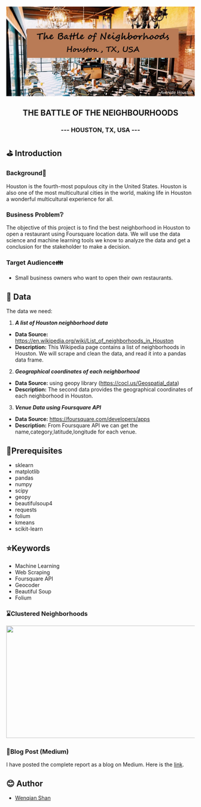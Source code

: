 
![node](images/Avenida_Houston.jpg)
## <center> **THE BATTLE OF THE NEIGHBOURHOODS** </center>
### <center> --- HOUSTON, TX, USA --- </center>

## **⛳ Introduction**
### **Background**🌆
Houston is the fourth-most populous city in the United States. Houston is also one of the most multicultural cities in the world, making life in Houston a wonderful multicultural experience for all. 
### **Business Problem**❔
The objective of this project is to find the best neighborhood in Houston to open a restaurant using Foursquare location data. We will use the data science and machine learning tools we know to analyze the data and get a conclusion for the stakeholder to make a decision.
### **Target Audience**👪
* Small business owners who want to open their own restaurants.

## 📁 **Data**
The data we need:
1. ***A list of Houston neighborhood data***
* **Data Source:** https://en.wikipedia.org/wiki/List_of_neighborhoods_in_Houston
* **Description:** This Wikipedia page contains a list of neighborhoods in Houston. We will scrape and clean the data, and read it into a pandas data frame.
2. ***Geographical coordinates of each neighborhood***
* **Data Source:** using geopy library (https://cocl.us/Geospatial_data)
* **Description:** The second data provides the geographical coordinates of each neighborhood in Houston.
3. ***Venue Data using Foursquare API***
* **Data Source:** https://foursquare.com/developers/apps
* **Description:** From Foursquare API we can get the name,category,latitude,longitude for each venue.

## 🔑**Prerequisites**
* sklearn
* matplotlib
* pandas
* numpy
* scipy
* geopy
* beautifulsoup4
* requests
* folium
* kmeans
* scikit-learn
## ⭐️**Keywords**
- Machine Learning
- Web Scraping
- Foursquare API
- Geocoder
- Beautiful Soup
- Folium

### ⌛Clustered Neighborhoods
<img src="Readme Images/Clustered_neighborhood.png" style="width:800px;height:300px;">

### 📝**Blog Post (Medium)**
 I have posted the complete report as a blog on Medium. Here is the [link](https://shanwenqian23.medium.com).
 
## 😊 ️**Author**
* [Wenqian Shan](www.linkedin.com/in/shanwenqian23)
